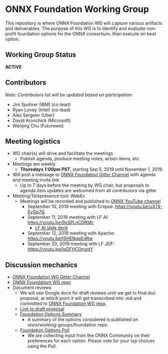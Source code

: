 # ONNX Foundation Working Group

This repository is where ONNX Foundation WG will capture various artifacts and deliverables. The purpose of this WG is to identify and evaluate non-profit foundation options for the ONNX consortium, then execute on best option.

## Working Group Status
**ACTIVE**

## Contributors
*Note: Contributors list will be updated based on participation.*
* Jim Spohrer (IBM) (co-lead) 
* Ryan Loney (Intel) (co-lead) 
* Alex Sergeev (Uber) 
* David Aronchick (Microsoft) 
* Wenjing Chu (Futurewei) 

## Meeting logistics  
* WG chair(s) will drive and facilitate the meetings
  * Publish agenda, produce meeting notes, action items, etc.
* Meetings are weekly
  * ***Thursdays 1:00pm PST***, starting Sep 5, 2019 until November 1, 2019.
* Will post a message to [ONNX Foundation Gitter Channel](https://gitter.im/onnx/foundation) with agenda and meeting invite link
  * Up to 7 days before the meeting by WG chair, but proposals to agenda item updates are welcomed from all contributors via gitter
* Meeting/Telepresence tool: WebEx  
  * Meetings will be recorded and published to [ONNX YouTube channel](https://www.youtube.com/channel/UCIg4Cceqra3rtJEC5LPTdtw)  
    * September 10, 2019 meeting with Eclipse: https://youtu.be/uX74-EyGp7Q  
    * September 11, 2019 meeting with LF AI: https://youtu.be/9xSPLnCDRMc  
        * [LF AI slide deck](https://github.com/onnx/working-groups/blob/master/foundation/LF%20AI%20-%20ONNX%20Community%20Discussion.pdf)
    * September 12, 2019 meeting with Apache: https://youtu.be/t5HENqpEdRw 
    * September 20, 2019 meeting with LF JDF: https://youtu.be/IpDFHC0mzqY 


## Discussion mechanics  
* [ONNX Foundation WG Gitter Channel](https://gitter.im/onnx/foundation)
* [ONNX Foundatiom WG repo](https://github.com/onnx/working-groups/foundation)
* Document reviews
  * We will use Google docs for draft reviews until we get to final doc proposal, at which point it will get transcribed into .md and committed to [ONNX Foundation WG repo](https://github.com/onnx/working-groups/foundation).
  * [Link to draft proposal](https://docs.google.com/document/d/1nGV8un_BcOeAbIiDP-Ze9Ar2_QUpp5okoCWhxv0cyAo/edit?usp=sharing)  
  * [Foundation Options Summary](https://github.com/onnx/working-groups/blob/master/foundation/foundation-options.md)
    * A summary of the options considered is published on onnx/working-groups/foundation repo.
  * [Foundation Options Poll](https://forms.gle/RSfhq12oPG3hgXGH7)
    * We are collecting input from the ONNX Community on their preferences for each option. Please vote for your top choices using the Poll. 

